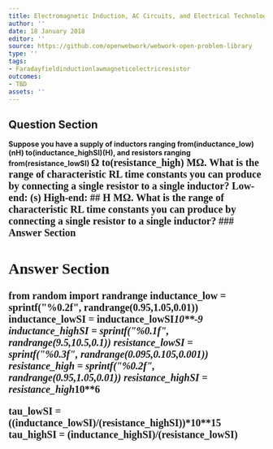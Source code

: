 ```yaml
---
title: Electromagnetic Induction, AC Circuits, and Electrical Technologies - RL Circuits
author: ''
date: 18 January 2018
editor: ''
source: https://github.com/openwebwork/webwork-open-problem-library
type: ''
tags:
- Faradayfieldinductionlawmagneticelectricresistor
outcomes:
- TBD
assets: ''
---
```


## Question Section 

<b>
Suppose you have a supply of inductors ranging from(inductance_low)(nH) to(inductance_highSI)(H), and resistors ranging from(resistance_lowSI) <span style="font-family: 'Times'; font-size: 20px";>&Omega;<span> to(resistance_high) <span style="font-family: 'Times'; font-size: 20px";>M&Omega;<span>. What is the range of characteristic RL time constants you can produce by connecting a single resistor to a single inductor?
Low-end:
(s)
High-end:
## H
<span style="font-family: 'Times'; font-size: 20px";>M&Omega;<span>. What is the range of characteristic RL time constants you can produce by connecting a single resistor to a single inductor?
### Answer Section


## Answer Section

from random import randrange
inductance_low = sprintf("%0.2f", randrange(0.95,1.05,0.01))
inductance_lowSI = inductance_lowSI*10**-9
inductance_highSI = sprintf("%0.1f", randrange(9.5,10.5,0.1))
resistance_lowSI = sprintf("%0.3f", randrange(0.095,0.105,0.001))
resistance_high = sprintf("%0.2f", randrange(0.95,1.05,0.01))
resistance_highSI = resistance_high*10**6

tau_lowSI = ((inductance_lowSI)/(resistance_highSI))*10**15
tau_highSI = (inductance_highSI)/(resistance_lowSI)
